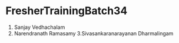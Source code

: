# FresherTrainingBatch34
1. Sanjay Vedhachalam
2. Narendranath Ramasamy
3.Sivasankaranarayanan Dharmalingam

